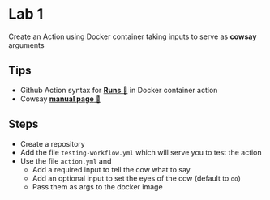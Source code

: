 # Lab 1

Create an Action using Docker container taking inputs to serve as **cowsay** arguments

## Tips

- Github Action syntax for [**Runs** 🔗](https://docs.github.com/en/actions/creating-actions/metadata-syntax-for-github-actions#runs-for-docker-container-action) in Docker container action
- Cowsay [**manual page** 🔗](https://linux.die.net/man/1/cowsay)

## Steps

- Create a repository
- Add the file `testing-workflow.yml` which will serve you to test the action
- Use the file `action.yml` and
  - Add a required input to tell the cow what to say
  - Add an optional input to set the eyes of the cow (default to `oo`)
  - Pass them as args to the docker image

